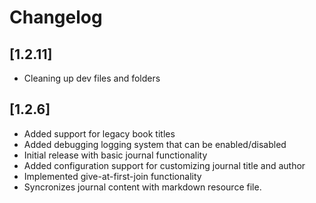 # Changelog


## [1.2.11]
- Cleaning up dev files and folders

## [1.2.6]
- Added support for legacy book titles
- Added debugging logging system that can be enabled/disabled
- Initial release with basic journal functionality
- Added configuration support for customizing journal title and author
- Implemented give-at-first-join functionality
- Syncronizes journal content with markdown resource file.